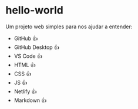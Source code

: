 # hello-world
Um projeto web simples para nos ajudar a entender:
- GitHub 👍
- GitHub Desktop 👍
- VS Code 👍
- HTML 👍
- CSS 👍
- JS 👍
- Netlify 👍
- Markdown 👍
